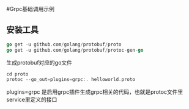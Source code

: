 #Grpc基础调用示例

## 安装工具

```go
go get -u github.com/golang/protobuf/proto
go get -u github.com/golang/protobuf/protoc-gen-go
```

生成protobuf对应的go文件

```go
cd proto
protoc --go_out=plugins=grpc:. helloworld.proto
```

plugins=grpc 是启用grpc插件生成grpc相关的代码，也就是protoc文件里service里定义的接口
